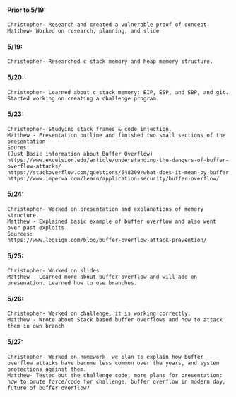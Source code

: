 #### Prior to 5/19:
	Christopher- Research and created a vulnerable proof of concept.
	Matthew- Worked on research, planning, and slide
#### 5/19:
	Christopher- Researched c stack memory and heap memory structure.
#### 5/20:
	Christopher- Learned about c stack memory: EIP, ESP, and EBP, and git. Started working on creating a challenge program.
#### 5/23:
	Christopher- Studying stack frames & code injection.
	Matthew - Presentation outline and finished two small sections of the presentation
	Soures: 
	(Just Basic information about Buffer Overflow)
	https://www.excelsior.edu/article/understanding-the-dangers-of-buffer-overflow-attacks/
	https://stackoverflow.com/questions/648309/what-does-it-mean-by-buffer 
	https://www.imperva.com/learn/application-security/buffer-overflow/ 
#### 5/24:
	Christopher- Worked on presentation and explanations of memory structure.
	Matthew - Explained basic example of buffer overflow and also went over past exploits
	Sources:
	https://www.logsign.com/blog/buffer-overflow-attack-prevention/ 
#### 5/25:
	Christopher- Worked on slides
	Matthew - Learned more about buffer overflow and will add on presenation. Learned how to use branches.
#### 5/26:
	Christopher- Worked on challenge, it is working correctly.
	Matthew - Wrote about Stack based buffer overflows and how to attack them in own branch
#### 5/27:
	Christopher- Worked on homework, we plan to explain how buffer overflow attacks have become less common over the years, and system protections against them.
	Matthew- Tested out the challenge code, more plans for presentation: how to brute force/code for challenge, buffer overflow in modern day, future of buffer overflow?